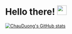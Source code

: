 # Hello there! <img src="https://raw.githubusercontent.com/MartinHeinz/MartinHeinz/master/wave.gif" width="30px">
[![ChauDuong's GitHub stats](https://github-readme-stats.vercel.app/api?username=chauduong1192&count_private=true)](https://github.com/chauduong1192)
